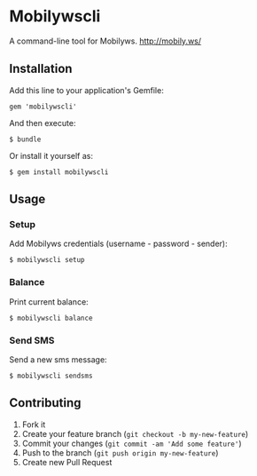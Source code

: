 # Mobilywscli

 A command-line tool for Mobilyws. http://mobily.ws/ 
 
## Installation

Add this line to your application's Gemfile:

    gem 'mobilywscli'

And then execute:

    $ bundle

Or install it yourself as:

    $ gem install mobilywscli

## Usage

### Setup 

Add Mobilyws credentials (username - password - sender):

    $ mobilywscli setup

### Balance 

Print current balance:

    $ mobilywscli balance
    
### Send SMS 

Send a new sms message:

    $ mobilywscli sendsms


## Contributing

1. Fork it
2. Create your feature branch (`git checkout -b my-new-feature`)
3. Commit your changes (`git commit -am 'Add some feature'`)
4. Push to the branch (`git push origin my-new-feature`)
5. Create new Pull Request
